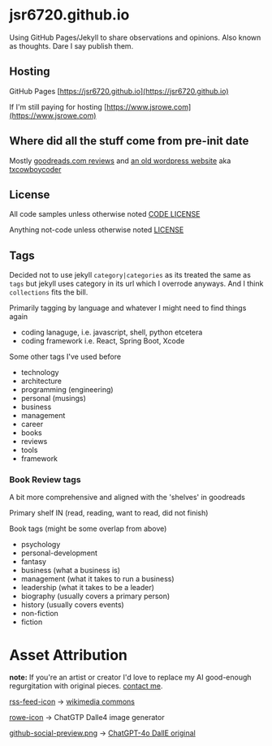 # jsr6720.github.io

Using GitHub Pages/Jekyll to share observations and opinions. Also known as thoughts. Dare I say publish them.

## Hosting

GitHub Pages [https://jsr6720.github.io](https://jsr6720.github.io)

If I'm still paying for hosting [https://www.jsrowe.com](https://www.jsrowe.com)

## Where did all the stuff come from pre-init date

Mostly [goodreads.com reviews](https://github.com/jsr6720/goodreads-csv-to-md) and [an old wordpress website](https://github.com/jsr6720/wordpress-html-scraper-to-md) aka [txcowboycoder](https://txcowboycoder.wordpress.com)

## License

All code samples unless otherwise noted [CODE LICENSE](/CODE-LICENSE)

Anything not-code unless otherwise noted [LICENSE](/LICENSE)

## Tags

Decided not to use jekyll `category|categories` as its treated the same as `tags` but jekyll uses category in its url which I overrode anyways. And I think `collections` fits the bill.

Primarily tagging by language and whatever I might need to find things again

- coding lanaguge, i.e. javascript, shell, python etcetera
- coding framework i.e. React, Spring Boot, Xcode

Some other tags I've used before

- technology
- architecture
- programming (engineering)
- personal (musings)
- business
- management
- career
- books
- reviews
- tools
- framework

### Book Review tags

A bit more comprehensive and aligned with the 'shelves' in goodreads

Primary shelf IN (read, reading, want to read, did not finish)

Book tags (might be some overlap from above)

- psychology
- personal-development
- fantasy
- business (what a business is)
- management (what it takes to run a business)
- leadership (what it takes to be a leader)
- biography (usually covers a primary person)
- history (usually covers events)
- non-fiction
- fiction

# Asset Attribution

**note:** If you're an artist or creator I'd love to replace my AI good-enough regurgitation with original pieces. [contact me](/about.md).

[rss-feed-icon](/assets/rss-feed-icon.png) -> [wikimedia commons](https://commons.wikimedia.org/wiki/File:Generic_Feed-icon.svg)

[rowe-icon](/assets/rowe-icon.png) -> ChatGTP Dalle4 image generator

[github-social-preview.png](/jsr6720-github-io-repo-social-preview.png) -> 
[ChatGPT-4o DallE original](/_archive/DALL·E%202024-05-15%2003.42.13%20-%20Create%20a%20social%20media%20preview%20image%20for%20a%20GitHub%20Pages%20blog%20titled%20'James'%20Thoughts'%20or%20'James'%20Digital%20Journal'.%20The%20image%20should%20have%20a%20clean,%20profe.webp)
